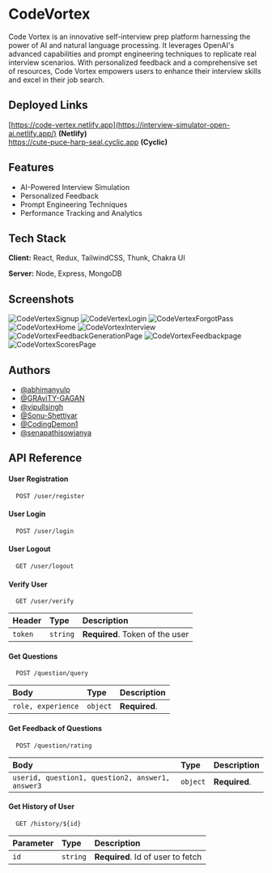 # CodeVortex

Code Vortex is an innovative self-interview prep platform harnessing the power of AI and natural language processing. It leverages OpenAI's advanced capabilities and prompt engineering techniques to replicate real interview scenarios. With personalized feedback and a comprehensive set of resources, Code Vortex empowers users to enhance their interview skills and excel in their job search.

## Deployed Links

[https://code-vertex.netlify.app](https://interview-simulator-open-ai.netlify.app/) **(Netlify)** \
https://cute-puce-harp-seal.cyclic.app **(Cyclic)**

## Features

- AI-Powered Interview Simulation
- Personalized Feedback
- Prompt Engineering Techniques
- Performance Tracking and Analytics

## Tech Stack

**Client:** React, Redux, TailwindCSS, Thunk, Chakra UI

**Server:** Node, Express, MongoDB

## Screenshots

![CodeVertexSignup](https://github.com/CodingDemon1/CodeVortex/assets/68629598/e0217d76-477e-4213-aa9a-292548fbb996)
![CodeVertexLogin](https://github.com/CodingDemon1/CodeVortex/assets/68629598/2f569e53-698a-4007-a7d7-26129880cacc)
![CodeVertexForgotPass](https://github.com/CodingDemon1/CodeVortex/assets/68629598/28e9e2c1-f8f6-4fa9-89fb-5b4758a14717)
![CodeVortexHome](https://github.com/CodingDemon1/CodeVortex/assets/68629598/654458dc-2521-42f1-8386-28418a55536a)
![CodeVortexInterview](https://github.com/CodingDemon1/CodeVortex/assets/68629598/789e8dfb-9192-4192-8493-5cd1420f7523)
![CodeVortexFeedbackGenerationPage](https://github.com/CodingDemon1/CodeVortex/assets/68629598/d107e72a-6025-45d3-963f-48a4194bc8c2)
![CodeVortexFeedbackpage](https://github.com/CodingDemon1/CodeVortex/assets/68629598/cefe03a9-adb9-41ba-aede-0278479f96a3)
![CodeVortexScoresPage](https://github.com/CodingDemon1/CodeVortex/assets/68629598/e5be4b54-243d-470b-8cc1-c3875cc93ac3)

## Authors

- [@abhimanyulp](https://github.com/abhimanyulp)
- [@GRAviTY-GAGAN](https://github.com/GRAviTY-GAGAN)
- [@vipullsingh](https://github.com/vipullsingh)
- [@Sonu-Shettiyar](https://github.com/Sonu-Shettiyar)
- [@CodingDemon1](https://github.com/CodingDemon1)
- [@senapathisowjanya](https://github.com/senapathisowjanya)

## API Reference

#### User Registration

```http
  POST /user/register
```

#### User Login

```http
  POST /user/login
```

#### User Logout

```http
  GET /user/logout
```

#### Verify User

```http
  GET /user/verify
```

| Header  | Type     | Description                     |
| :------ | :------- | :------------------------------ |
| `token` | `string` | **Required**. Token of the user |

#### Get Questions

```http
  POST /question/query
```

| Body               | Type     | Description   |
| :----------------- | :------- | :------------ |
| `role, experience` | `object` | **Required**. |

#### Get Feedback of Questions

```http
  POST /question/rating
```

| Body                                             | Type     | Description   |
| :----------------------------------------------- | :------- | :------------ |
| `userid, question1, question2, answer1, answer3` | `object` | **Required**. |

#### Get History of User

```http
  GET /history/${id}
```

| Parameter | Type     | Description                       |
| :-------- | :------- | :-------------------------------- |
| `id`      | `string` | **Required**. Id of user to fetch |

